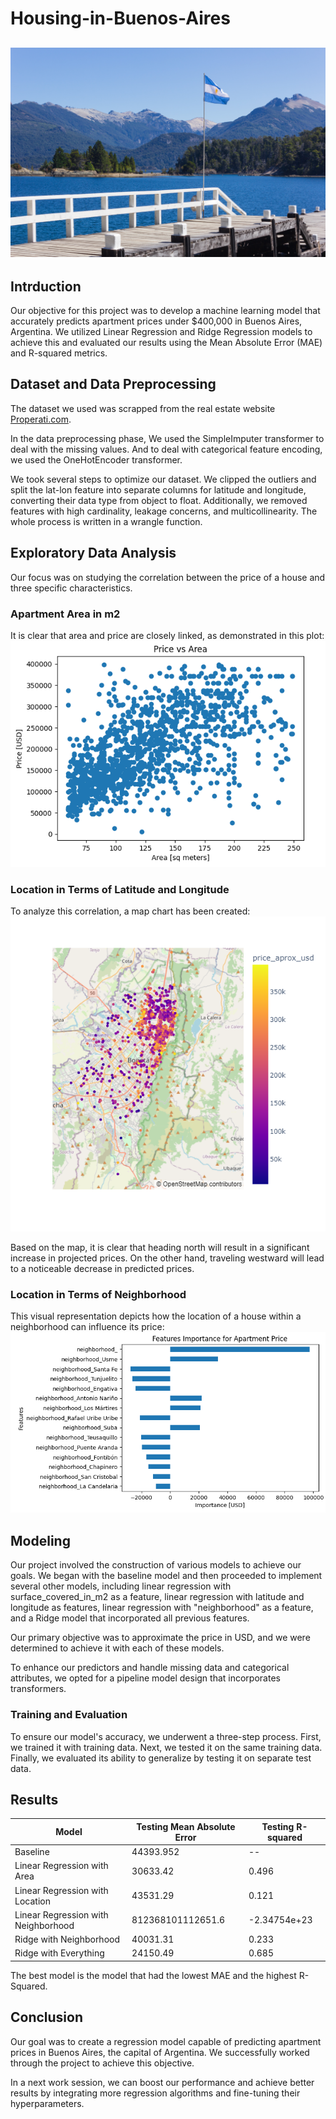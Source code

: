 # Housing-in-Buenos-Aires 

![](buenos_airs.jpg)
---
## Intrduction
Our objective for this project was to develop a machine learning model that accurately predicts apartment prices under $400,000 in Buenos Aires, Argentina. We utilized Linear Regression and Ridge Regression models to achieve this and evaluated our results using the Mean Absolute Error (MAE) and R-squared metrics.

## Dataset and Data Preprocessing 

The dataset we used was scrapped from the real estate website [Properati.com](https://properati.com/).

In the data preprocessing phase, We used the SimpleImputer transformer to deal with the missing values. And to deal with categorical feature encoding, we used the OneHotEncoder transformer.

We took several steps to optimize our dataset. We clipped the outliers and split the lat-lon feature into separate columns for latitude and longitude, converting their data type from object to float. Additionally, we removed features with high cardinality, leakage concerns, and multicollinearity. The whole process is written in a wrangle function.

## Exploratory Data Analysis

Our focus was on studying the correlation between the price of a house and three specific characteristics.

### Apartment Area in m2
It is clear that area and price are closely linked, as demonstrated in this plot:
![](area_price.png)

### Location in Terms of Latitude and Longitude
To analyze this correlation, a map chart has been created:
![](location_price.png)

Based on the map, it is clear that heading north will result in a significant increase in projected prices. On the other hand, traveling westward will lead to a noticeable decrease in predicted prices.

### Location in Terms of Neighborhood
This visual representation depicts how the location of a house within a neighborhood can influence its price:
![](neighborhood_price.png)

## Modeling
Our project involved the construction of various models to achieve our goals. We began with the baseline model and then proceeded to implement several other models, including linear regression with surface_covered_in_m2 as a feature, linear regression with latitude and longitude as features, linear regression with "neighborhood" as a feature, and a Ridge model that incorporated all previous features. 

Our primary objective was to approximate the price in USD, and we were determined to achieve it with each of these models.

To enhance our predictors and handle missing data and categorical attributes, we opted for a pipeline model design that incorporates transformers.

### Training and Evaluation
To ensure our model's accuracy, we underwent a three-step process. First, we trained it with training data. Next, we tested it on the same training data. Finally, we evaluated its ability to generalize by testing it on separate test data. 

## Results
Model | Testing Mean Absolute Error | Testing R-squared
------|--|--------------------------------
Baseline | 44393.952 | --
Linear Regression with Area | 30633.42 | 0.496
Linear Regression with Location | 43531.29 | 0.121
Linear Regression with Neighborhood | 812368101112651.6 | -2.34754e+23
Ridge with Neighborhood | 40031.31 | 0.233
Ridge with Everything | 24150.49 | 0.685

The best model is the model that had the lowest MAE and the highest R-Squared.

## Conclusion
Our goal was to create a regression model capable of predicting apartment prices in Buenos Aires, the capital of Argentina. We successfully worked through the project to achieve this objective.

In a next work session, we can boost our performance and achieve better results by integrating more regression algorithms and fine-tuning their hyperparameters.


